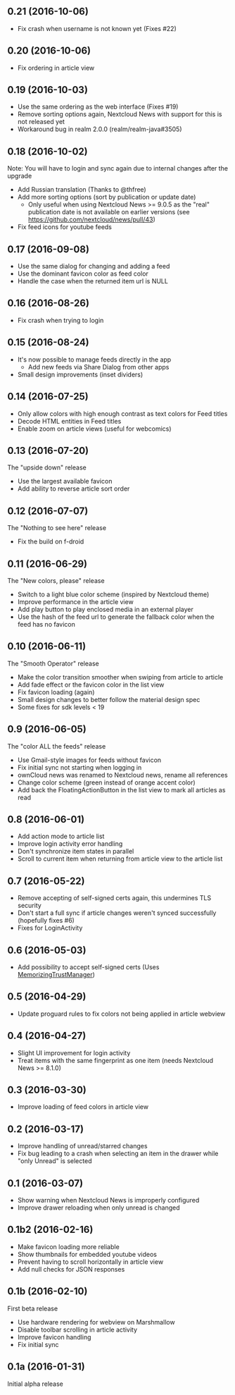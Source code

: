 ## 0.21 (2016-10-06)

* Fix crash when username is not known yet (Fixes #22)

## 0.20 (2016-10-06)

* Fix ordering in article view

## 0.19 (2016-10-03)

* Use the same ordering as the web interface (Fixes #19)
* Remove sorting options again, Nextcloud News with support for this is not released yet
* Workaround bug in realm 2.0.0 (realm/realm-java#3505)

## 0.18 (2016-10-02)

Note: You will have to login and sync again due to internal changes after the upgrade

* Add Russian translation (Thanks to @thfree)
* Add more sorting options (sort by publication or update date)
  * Only useful when using Nextcloud News >= 9.0.5 as the "real" publication date is not available on earlier versions (see https://github.com/nextcloud/news/pull/43)
* Fix feed icons for youtube feeds

## 0.17 (2016-09-08)

* Use the same dialog for changing and adding a feed
* Use the dominant favicon color as feed color
* Handle the case when the returned item url is NULL

## 0.16 (2016-08-26)

* Fix crash when trying to login

## 0.15 (2016-08-24)

* It's now possible to manage feeds directly in the app
    * Add new feeds via Share Dialog from other apps
* Small design improvements (inset dividers)

## 0.14 (2016-07-25)

* Only allow colors with high enough contrast as text colors for Feed titles
* Decode HTML entities in Feed titles
* Enable zoom on article views (useful for webcomics)

## 0.13 (2016-07-20)

The "upside down" release

* Use the largest available favicon
* Add ability to reverse article sort order

## 0.12 (2016-07-07)

The "Nothing to see here" release

* Fix the build on f-droid

## 0.11 (2016-06-29)

The "New colors, please" release

* Switch to a light blue color scheme (inspired by Nextcloud theme)
* Improve performance in the article view
* Add play button to play enclosed media in an external player
* Use the hash of the feed url to generate the fallback color when the feed has no favicon

## 0.10 (2016-06-11)

The "Smooth Operator" release

* Make the color transition smoother when swiping from article to article
* Add fade effect or the favicon color in the list view
* Fix favicon loading (again)
* Small design changes to better follow the material design spec
* Some fixes for sdk levels < 19

## 0.9 (2016-06-05)

The "color ALL the feeds" release

* Use Gmail-style images for feeds without favicon
* Fix initial sync not starting when logging in
* ownCloud news was renamed to Nextcloud news, rename all references
* Change color scheme (green instead of orange accent color)
* Add back the FloatingActionButton in the list view to mark all articles as read

## 0.8 (2016-06-01)

* Add action mode to article list
* Improve login activity error handling
* Don't synchronize item states in parallel
* Scroll to current item when returning from article view to the article list

## 0.7 (2016-05-22)

* Remove accepting of self-signed certs again, this undermines TLS security
* Don't start a full sync if article changes weren't synced successfully (hopefully fixes #6)
* Fixes for LoginActivity

## 0.6 (2016-05-03)

* Add possibility to accept self-signed certs (Uses [MemorizingTrustManager](https://github.com/ge0rg/MemorizingTrustManager))

## 0.5 (2016-04-29)

* Update proguard rules to fix colors not being applied in article webview

## 0.4 (2016-04-27)

* Slight UI improvement for login activity
* Treat items with the same fingerprint as one item (needs Nextcloud News >= 8.1.0)

## 0.3 (2016-03-30)

* Improve loading of feed colors in article view

## 0.2 (2016-03-17)

* Improve handling of unread/starred changes
* Fix bug leading to a crash when selecting an item in the drawer while "only Unread" is selected

## 0.1 (2016-03-07)

* Show warning when Nextcloud News is improperly configured
* Improve drawer reloading when only unread is changed

## 0.1b2 (2016-02-16)

* Make favicon loading more reliable
* Show thumbnails for embedded youtube videos
* Prevent having to scroll horizontally in article view
* Add null checks for JSON responses

## 0.1b (2016-02-10)

First beta release

* Use hardware rendering for webview on Marshmallow
* Disable toolbar scrolling in article activity
* Improve favicon handling
* Fix initial sync

## 0.1a (2016-01-31)

Initial alpha release
